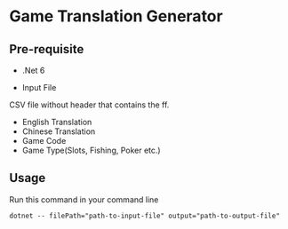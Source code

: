 # Game Translation Generator

## Pre-requisite

- .Net 6

- Input File

CSV file without header that contains the ff.

- English Translation
- Chinese Translation
- Game Code
- Game Type(Slots, Fishing, Poker etc.)


## Usage

Run this command in your command line

```
dotnet -- filePath="path-to-input-file" output="path-to-output-file"
```

